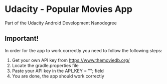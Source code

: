 # Udacity - Popular Movies App
Part of the Udacity Android Development Nanodegree

## Important!
In order for the app to work correctly you need to follow the following steps:
1. Get your own API key from https://www.themoviedb.org/
2. Locate the gradle.properties file
3. Paste your API key in the API_KEY = ""; field
4. You are done, the app should work correctly
